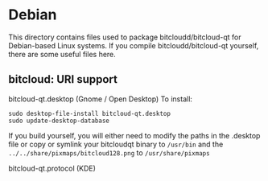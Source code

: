 
Debian
====================
This directory contains files used to package bitcloudd/bitcloud-qt
for Debian-based Linux systems. If you compile bitcloudd/bitcloud-qt yourself, there are some useful files here.

## bitcloud: URI support ##


bitcloud-qt.desktop  (Gnome / Open Desktop)
To install:

	sudo desktop-file-install bitcloud-qt.desktop
	sudo update-desktop-database

If you build yourself, you will either need to modify the paths in
the .desktop file or copy or symlink your bitcloudqt binary to `/usr/bin`
and the `../../share/pixmaps/bitcloud128.png` to `/usr/share/pixmaps`

bitcloud-qt.protocol (KDE)

